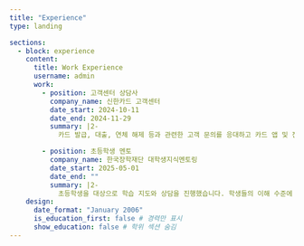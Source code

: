 ```yaml
---
title: "Experience"
type: landing

sections:
  - block: experience
    content:
      title: Work Experience
      username: admin
      work:
        - position: 고객센터 상담사
          company_name: 신한카드 고객센터
          date_start: 2024-10-11
          date_end: 2024-11-29
          summary: |2-
            카드 발급, 대출, 연체 해제 등과 관련한 고객 문의를 응대하고 카드 앱 및 전산 시스템을 통해 계정 관리 업무를 지원했습니다. 다양한 고객 상황을 접하며 **실제 금융 서비스의 흐름과 사용자 요구**를 이해했습니다.

        - position: 초등학생 멘토
          company_name: 한국장학재단 대학생지식멘토링
          date_start: 2025-05-01
          date_end: ""
          summary: |2-
            초등학생을 대상으로 학습 지도와 상담을 진행했습니다. 학생들의 이해 수준에 맞춰 설명 방식을 조정하며, **체계적인 학습 방향을 설계하고 쉽게 전달하는 방법**을 익혔습니다.
    design:
      date_format: "January 2006"
      is_education_first: false # 경력만 표시
      show_education: false # 학위 섹션 숨김
---
```

